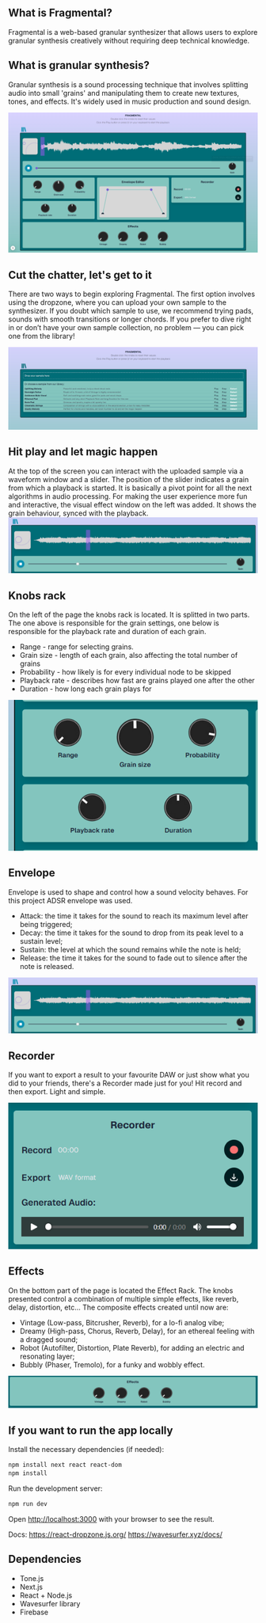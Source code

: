 ## What is Fragmental?
Fragmental is a web-based granular synthesizer that allows users to explore granular synthesis creatively without requiring deep technical knowledge.

## What is granular synthesis?
Granular synthesis is a sound processing technique that involves splitting audio into small 'grains' and manipulating them to create new textures, tones, and effects. It's widely used in music production and sound design.

![alt text](public/assets/rm_screen.png)

## Cut the chatter, let's get to it
There are two ways to begin exploring Fragmental. The first option involves using the dropzone, where you can upload your own sample to the synthesizer. If you doubt which sample to use, we recommend trying pads, sounds with smooth transitions or longer chords. If you prefer to dive right in or don’t have your own sample collection, no problem — you can pick one from the library!

![alt text](public/assets/rm_start_page.png)

## Hit play and let magic happen 
At the top of the screen you can interact with the uploaded sample via a waveform window and a slider. The position of the slider indicates a grain from which a playback is started. It is basically a pivot point for all the next algorithms in audio processing.
For making the user experience more fun and interactive, the visual effect window on the left was added. It shows the grain behaviour, synced with the playback. 
![alt text](public/assets/rm_top.png)

## Knobs rack 
On the left of the page the knobs rack is located. It is splitted in two parts. The one above is responsible for the grain settings, one below is responsible for the playback rate and duration of each grain. 
- Range - range for selecting grains.
- Grain size - length of each grain, also affecting the total number of grains
- Probability - how likely is for every individual node to be skipped
- Playback rate - describes how fast are grains played one after the other
- Duration - how long each grain plays for

![alt text](public/assets/rm_knobs_rack.png)

## Envelope
Envelope is used to shape and control how a sound velocity behaves. For this project ADSR envelope was used.  
- Attack: the time it takes for the sound to reach its maximum level after being triggered;
- Decay: the time it takes for the sound to drop from its peak level to a sustain level;
- Sustain: the level at which the sound remains while the note is held;
- Release: the time it takes for the sound to fade out to silence after the note is released.

![alt text](public/assets/rm_top.png)

## Recorder 
If you want to export a result to your favourite DAW or just show what you did to your friends, there's a Recorder made just for you! Hit record and then export. Light and simple.

![alt text](public/assets/rm_recorder.png)

## Effects
On the bottom part of the page is located the Effect Rack.
The knobs presented control a combination of multiple simple effects, like reverb, delay, distortion, etc...
The composite effects created until now are:
- Vintage (Low-pass, Bitcrusher, Reverb), for a lo-fi analog vibe;
- Dreamy (High-pass, Chorus, Reverb, Delay), for an ethereal feeling with a dragged sound;
- Robot (Autofilter, Distortion, Plate Reverb), for adding an electric and resonating layer;
- Bubbly (Phaser, Tremolo), for a funky and wobbly effect.

![alt text](public/assets/rm_effects.png)

## If you want to run the app locally

Install the necessary dependencies (if needed):
```bash
npm install next react react-dom
npm install
```
Run the development server:

```bash
npm run dev
```

Open [http://localhost:3000](http://localhost:3000) with your browser to see the result.

Docs:
https://react-dropzone.js.org/
https://wavesurfer.xyz/docs/


## Dependencies 
- Tone.js
- Next.js
- React + Node.js
- Wavesurfer library
- Firebase 

